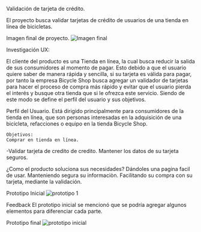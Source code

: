 Validación de tarjeta de crédito.

El proyecto busca validar tarjetas de crédito de usuarios de una tienda en línea de bicicletas.

Imagen final de proyecto.
![Imagen final](https://user-images.githubusercontent.com/86276089/126408350-247af51f-5e2a-416b-a608-a131dc0f3ed9.png)

Investigación UX:
 
 El cliente del producto es una Tienda en línea, la cual busca reducir la salida de sus consumidores al momento de pagar.
  Esto debido a que el usuario quiere saber de manera rápida y sencilla, si su tarjeta es válida para pagar, por tanto la empresa Bicycle Shop busca agregar un validador de tarjetas para hacer el proceso de compra más rápido y evitar que el usuario pierda el interés y busque otra tienda que si le ofrezca este servicio. 
  Siendo de este modo se define el perfil del usuario y sus objetivos.

  Perfil del Usuario.
  Está dirigido principalmente para consumidores de la tienda en línea, que son personas interesadas en la adquisición de una bicicleta, refacciones o equipo en la tienda  Bicycle Shop.

    Objetivos:
    Comprar en tienda en línea.
   -Validar tarjeta de credito de credito.
    Mantener los datos de su tarjeta seguros.

  ¿Como el producto soluciona sus necesidades?
  Dándoles una pagina facil de usar.
  Manteniendo segura  su informaciòn.
  Facilitando su compra con su tarjeta, mediante la validación.

 Prototipo Inicial
![prototipo 1](https://user-images.githubusercontent.com/86276089/126408340-158d242b-a746-4f16-98ac-c231d86c5915.jpg)

 Feedback
  El prototipo inicial se mencionó que se podría agregar algunos elementos para diferenciar cada parte. 
  
 Prototipo final
![prototipo inicial](https://user-images.githubusercontent.com/86276089/126408346-7b821856-feae-4b26-a8bb-0533262c4bde.png)

